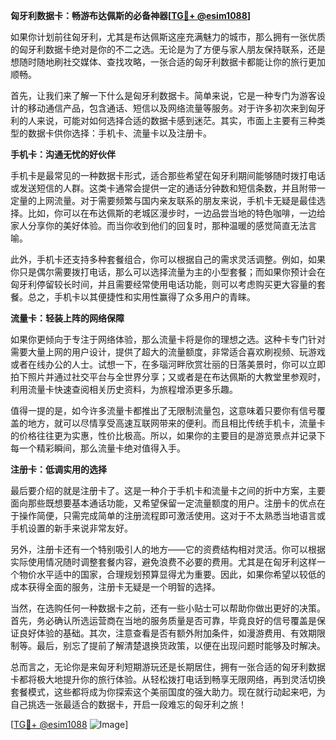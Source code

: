 **匈牙利数据卡：畅游布达佩斯的必备神器[[TG💪+ @esim1088](https://t.me/s/esim1088)]**

如果你计划前往匈牙利，尤其是布达佩斯这座充满魅力的城市，那么拥有一张优质的匈牙利数据卡绝对是你的不二之选。无论是为了方便与家人朋友保持联系，还是想随时随地刷社交媒体、查找攻略，一张合适的匈牙利数据卡都能让你的旅行更加顺畅。

首先，让我们来了解一下什么是匈牙利数据卡。简单来说，它是一种专门为游客设计的移动通信产品，包含通话、短信以及网络流量等服务。对于许多初次来到匈牙利的人来说，可能对如何选择合适的数据卡感到迷茫。其实，市面上主要有三种类型的数据卡供你选择：手机卡、流量卡以及注册卡。

**手机卡：沟通无忧的好伙伴**

手机卡是最常见的一种数据卡形式，适合那些希望在匈牙利期间能够随时拨打电话或发送短信的人群。这类卡通常会提供一定的通话分钟数和短信条数，并且附带一定量的上网流量。对于需要频繁与国内亲友联系的朋友来说，手机卡无疑是最佳选择。比如，你可以在布达佩斯的老城区漫步时，一边品尝当地的特色咖啡，一边给家人分享你的美好体验。而当你收到他们的回复时，那种温暖的感觉简直无法言喻。

此外，手机卡还支持多种套餐组合，你可以根据自己的需求灵活调整。例如，如果你只是偶尔需要拨打电话，那么可以选择流量为主的小型套餐；而如果你预计会在匈牙利停留较长时间，并且需要经常使用电话功能，则可以考虑购买更大容量的套餐。总之，手机卡以其便捷性和实用性赢得了众多用户的青睐。

**流量卡：轻装上阵的网络保障**

如果你更倾向于专注于网络体验，那么流量卡将是你的理想之选。这种卡专门针对需要大量上网的用户设计，提供了超大的流量额度，非常适合喜欢刷视频、玩游戏或者在线办公的人士。试想一下，在多瑙河畔欣赏壮丽的日落美景时，你可以立即拍下照片并通过社交平台与全世界分享；又或者是在布达佩斯的大教堂里参观时，利用流量卡快速查阅相关历史资料，为旅程增添更多乐趣。

值得一提的是，如今许多流量卡都推出了无限制流量包，这意味着只要你有信号覆盖的地方，就可以尽情享受高速互联网带来的便利。而且相比传统手机卡，流量卡的价格往往更为实惠，性价比极高。所以，如果你的主要目的是游览景点并记录下每一个精彩瞬间，那么流量卡绝对值得入手。

**注册卡：低调实用的选择**

最后要介绍的就是注册卡了。这是一种介于手机卡和流量卡之间的折中方案，主要面向那些既想要基本通话功能，又希望保留一定流量额度的用户。注册卡的优点在于操作简便，只需完成简单的注册流程即可激活使用。这对于不太熟悉当地语言或手机设置的新手来说非常友好。

另外，注册卡还有一个特别吸引人的地方——它的资费结构相对灵活。你可以根据实际使用情况随时调整套餐内容，避免浪费不必要的费用。尤其是在匈牙利这样一个物价水平适中的国家，合理规划预算显得尤为重要。因此，如果你希望以较低的成本获得全面的服务，注册卡无疑是一个明智的选择。

当然，在选购任何一种数据卡之前，还有一些小贴士可以帮助你做出更好的决策。首先，务必确认所选运营商在当地的服务质量是否可靠，毕竟良好的信号覆盖是保证良好体验的基础。其次，注意查看是否有额外附加条件，如漫游费用、有效期限制等。最后，别忘了提前了解清楚退换货政策，以便在出现问题时能够及时解决。

总而言之，无论你是来匈牙利短期游玩还是长期居住，拥有一张合适的匈牙利数据卡都将极大地提升你的旅行体验。从轻松拨打电话到畅享无限网络，再到灵活切换套餐模式，这些都将成为你探索这个美丽国度的强大助力。现在就行动起来吧，为自己挑选一张最适合的数据卡，开启一段难忘的匈牙利之旅！

[[TG💪+ @esim1088](https://t.me/s/esim1088) ![Image](https://i.postimg.cc/4NQfJmqS/Snipaste-2025-05-13-00-14-12.png)]